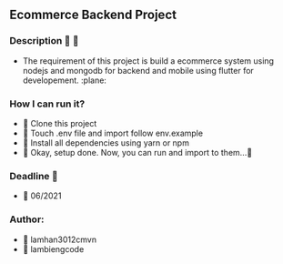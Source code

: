 ## Ecommerce Backend Project

### Description :tada: :100:
- The requirement of this project is build a ecommerce system using nodejs and mongodb for backend and mobile using flutter for developement. :plane:

### How I can run it?
- :rocket: Clone this project
- :rocket: Touch .env file and import follow env.example
- :rocket: Install all dependencies using yarn or npm
- :rocket: Okay, setup done. Now, you can run and import to them...:tada:

### Deadline :calendar:
- :rocket: 06/2021

### Author:
- :rocket: lamhan3012cmvn
- :rocket: lambiengcode
